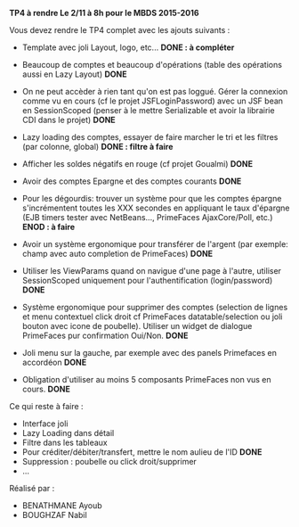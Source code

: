 <B>TP4 à rendre Le 2/11 à 8h pour le MBDS 2015-2016</B>

Vous devez rendre le TP4 complet avec les ajouts suivants :

- Template avec joli Layout, logo, etc... <B>DONE : à compléter</B>
 
- Beaucoup de comptes et beaucoup d'opérations (table des opérations aussi en Lazy Layout) <B>DONE</B>
 
- On ne peut accèder à rien tant qu'on est pas loggué. Gérer la connexion comme vu en cours (cf le projet JSFLoginPassword) avec un JSF bean en SessionScoped (penser à le mettre Serializable et avoir la librairie CDI dans le projet) <B>DONE</B>
 
- Lazy loading des comptes, essayer de faire marcher le tri et les filtres (par colonne, global) <B>DONE : filtre à faire</B>
 
- Afficher les soldes négatifs en rouge (cf projet Goualmi) <B>DONE</B>
 
- Avoir des comptes Epargne et des comptes courants <B>DONE</B>

- Pour les dégourdis: trouver un système pour que les comptes épargne s'incrémentent toutes les XXX secondes en appliquant le taux d'épargne (EJB timers tester avec NetBeans..., PrimeFaces AjaxCore/Poll, etc.) <B>ENOD : à faire</B>
 
- Avoir un système ergonomique pour transférer de l'argent (par exemple: champ avec auto completion de PrimeFaces) <B>DONE</B>
 
- Utiliser les ViewParams quand on navigue d'une page à l'autre, utiliser SessionScoped uniquement pour l'authentification (login/password) <B>DONE</B>
 
- Système ergonomique pour supprimer des comptes (selection de lignes et menu contextuel click droit cf PrimeFaces datatable/selection ou joli bouton avec icone de poubelle). Utiliser un widget de dialogue PrimeFaces pur confirmation Oui/Non. <B>DONE</B>
 
- Joli menu sur la gauche, par exemple avec des panels Primefaces en accordéon <B>DONE</B>
 
- Obligation d'utiliser au moins 5 composants PrimeFaces non vus en cours. <B>DONE</B>

Ce qui reste à faire :
- Interface joli <br/>
- Lazy Loading dans détail <br/>
- Filtre dans les tableaux <br/>
- Pour créditer/débiter/transfert, mettre le nom aulieu de l'ID <b>DONE</b>
- Suppression : poubelle ou click droit/supprimer <br/>
- ...

Réalisé par : 
- BENATHMANE Ayoub<br/>
- BOUGHZAF Nabil<br/>